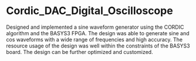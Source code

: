# Cordic_DAC_Digital_Oscilloscope
Designed and implemented a sine waveform generator using the CORDIC algorithm and the  BASYS3 FPGA. The design was able to generate sine and cos waveforms with a wide range of frequencies and high  accuracy. The resource usage of the design was well within the constraints of the BASYS3 board. The design can be  further optimized and customized.
